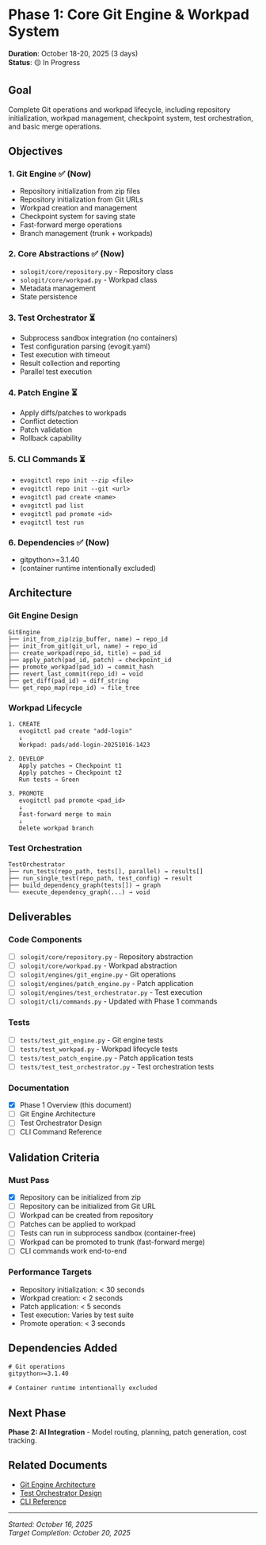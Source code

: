 
# Phase 1: Core Git Engine & Workpad System

**Duration**: October 18-20, 2025 (3 days)  
**Status**: 🟡 In Progress

## Goal

Complete Git operations and workpad lifecycle, including repository initialization, workpad management, checkpoint system, test orchestration, and basic merge operations.

## Objectives

### 1. Git Engine ✅ (Now)
- Repository initialization from zip files
- Repository initialization from Git URLs
- Workpad creation and management
- Checkpoint system for saving state
- Fast-forward merge operations
- Branch management (trunk + workpads)

### 2. Core Abstractions ✅ (Now)
- `sologit/core/repository.py` - Repository class
- `sologit/core/workpad.py` - Workpad class
- Metadata management
- State persistence

### 3. Test Orchestrator ⏳
- Subprocess sandbox integration (no containers)
- Test configuration parsing (evogit.yaml)
- Test execution with timeout
- Result collection and reporting
- Parallel test execution

### 4. Patch Engine ⏳
- Apply diffs/patches to workpads
- Conflict detection
- Patch validation
- Rollback capability

### 5. CLI Commands ⏳
- `evogitctl repo init --zip <file>`
- `evogitctl repo init --git <url>`
- `evogitctl pad create <name>`
- `evogitctl pad list`
- `evogitctl pad promote <id>`
- `evogitctl test run`

### 6. Dependencies ✅ (Now)
- gitpython>=3.1.40
- (container runtime intentionally excluded)

## Architecture

### Git Engine Design

```
GitEngine
├── init_from_zip(zip_buffer, name) → repo_id
├── init_from_git(git_url, name) → repo_id
├── create_workpad(repo_id, title) → pad_id
├── apply_patch(pad_id, patch) → checkpoint_id
├── promote_workpad(pad_id) → commit_hash
├── revert_last_commit(repo_id) → void
├── get_diff(pad_id) → diff_string
└── get_repo_map(repo_id) → file_tree
```

### Workpad Lifecycle

```
1. CREATE
   evogitctl pad create "add-login"
   ↓
   Workpad: pads/add-login-20251016-1423

2. DEVELOP
   Apply patches → Checkpoint t1
   Apply patches → Checkpoint t2
   Run tests → Green

3. PROMOTE
   evogitctl pad promote <pad_id>
   ↓
   Fast-forward merge to main
   ↓
   Delete workpad branch
```

### Test Orchestration

```
TestOrchestrator
├── run_tests(repo_path, tests[], parallel) → results[]
├── run_single_test(repo_path, test_config) → result
├── build_dependency_graph(tests[]) → graph
└── execute_dependency_graph(...) → void
```

## Deliverables

### Code Components
- [ ] `sologit/core/repository.py` - Repository abstraction
- [ ] `sologit/core/workpad.py` - Workpad abstraction
- [ ] `sologit/engines/git_engine.py` - Git operations
- [ ] `sologit/engines/patch_engine.py` - Patch application
- [ ] `sologit/engines/test_orchestrator.py` - Test execution
- [ ] `sologit/cli/commands.py` - Updated with Phase 1 commands

### Tests
- [ ] `tests/test_git_engine.py` - Git engine tests
- [ ] `tests/test_workpad.py` - Workpad lifecycle tests
- [ ] `tests/test_patch_engine.py` - Patch application tests
- [ ] `tests/test_test_orchestrator.py` - Test orchestration tests

### Documentation
- [x] Phase 1 Overview (this document)
- [ ] Git Engine Architecture
- [ ] Test Orchestrator Design
- [ ] CLI Command Reference

## Validation Criteria

### Must Pass
- [x] Repository can be initialized from zip
- [ ] Repository can be initialized from Git URL
- [ ] Workpad can be created from repository
- [ ] Patches can be applied to workpad
- [ ] Tests can run in subprocess sandbox (container-free)
- [ ] Workpad can be promoted to trunk (fast-forward merge)
- [ ] CLI commands work end-to-end

### Performance Targets
- Repository initialization: < 30 seconds
- Workpad creation: < 2 seconds
- Patch application: < 5 seconds
- Test execution: Varies by test suite
- Promote operation: < 3 seconds

## Dependencies Added

```txt
# Git operations
gitpython>=3.1.40

# Container runtime intentionally excluded
```

## Next Phase

**Phase 2: AI Integration** - Model routing, planning, patch generation, cost tracking.

## Related Documents

- [Git Engine Architecture](../architecture/git-engine.md)
- [Test Orchestrator Design](../architecture/test-orchestrator.md)
- [CLI Reference](../guides/cli-reference.md)

---

*Started: October 16, 2025*  
*Target Completion: October 20, 2025*
